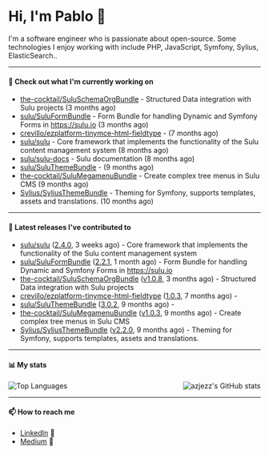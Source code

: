 # Hi, I'm Pablo 👋

I'm a software engineer who is passionate about open-source. Some technologies I enjoy working with include PHP, JavaScript, Symfony, Sylius, ElasticSearch..

---
#### 👷 Check out what I'm currently working on

- [the-cocktail/SuluSchemaOrgBundle](https://github.com/the-cocktail/SuluSchemaOrgBundle) - Structured Data integration with Sulu projects (3 months ago)
- [sulu/SuluFormBundle](https://github.com/sulu/SuluFormBundle) - Form Bundle for handling Dynamic and Symfony Forms in https://sulu.io (3 months ago)
- [crevillo/ezplatform-tinymce-html-fieldtype](https://github.com/crevillo/ezplatform-tinymce-html-fieldtype) -  (7 months ago)
- [sulu/sulu](https://github.com/sulu/sulu) - Core framework that implements the functionality of the Sulu content management system (8 months ago)
- [sulu/sulu-docs](https://github.com/sulu/sulu-docs) - Sulu documentation (8 months ago)
- [sulu/SuluThemeBundle](https://github.com/sulu/SuluThemeBundle) -  (9 months ago)
- [the-cocktail/SuluMegamenuBundle](https://github.com/the-cocktail/SuluMegamenuBundle) - Create complex tree menus in Sulu CMS (9 months ago)
- [Sylius/SyliusThemeBundle](https://github.com/Sylius/SyliusThemeBundle) - Theming for Symfony, supports templates, assets and translations. (10 months ago)

---

#### 🔭 Latest releases I've contributed to

- [sulu/sulu](https://github.com/sulu/sulu) ([2.4.0](https://github.com/sulu/sulu/releases/tag/2.4.0), 3 weeks ago) - Core framework that implements the functionality of the Sulu content management system
- [sulu/SuluFormBundle](https://github.com/sulu/SuluFormBundle) ([2.2.1](https://github.com/sulu/SuluFormBundle/releases/tag/2.2.1), 1 month ago) - Form Bundle for handling Dynamic and Symfony Forms in https://sulu.io
- [the-cocktail/SuluSchemaOrgBundle](https://github.com/the-cocktail/SuluSchemaOrgBundle) ([v1.0.8](https://github.com/the-cocktail/SuluSchemaOrgBundle/releases/tag/v1.0.8), 3 months ago) - Structured Data integration with Sulu projects
- [crevillo/ezplatform-tinymce-html-fieldtype](https://github.com/crevillo/ezplatform-tinymce-html-fieldtype) ([1.0.3](https://github.com/crevillo/ezplatform-tinymce-html-fieldtype/releases/tag/1.0.3), 7 months ago) - 
- [sulu/SuluThemeBundle](https://github.com/sulu/SuluThemeBundle) ([3.0.2](https://github.com/sulu/SuluThemeBundle/releases/tag/3.0.2), 9 months ago) - 
- [the-cocktail/SuluMegamenuBundle](https://github.com/the-cocktail/SuluMegamenuBundle) ([v1.0.3](https://github.com/the-cocktail/SuluMegamenuBundle/releases/tag/v1.0.3), 9 months ago) - Create complex tree menus in Sulu CMS
- [Sylius/SyliusThemeBundle](https://github.com/Sylius/SyliusThemeBundle) ([v2.2.0](https://github.com/Sylius/SyliusThemeBundle/releases/tag/v2.2.0), 9 months ago) - Theming for Symfony, supports templates, assets and translations.

---

#### 📊 My stats

<img align="right" alt="azjezz's GitHub stats" src="https://github-readme-stats.vercel.app/api?username=plozmun&count_private=1&show_icons=true&" />

![Top Languages](https://github-readme-stats.vercel.app/api/top-langs/?username=plozmun)

---

#### 📫 How to reach me
- <a href="https://www.linkedin.com/in/pablolozano">LinkedIn</a> 💼
- <a href="https://medium.com/@lozanomunarriz">Medium</a> 📝

